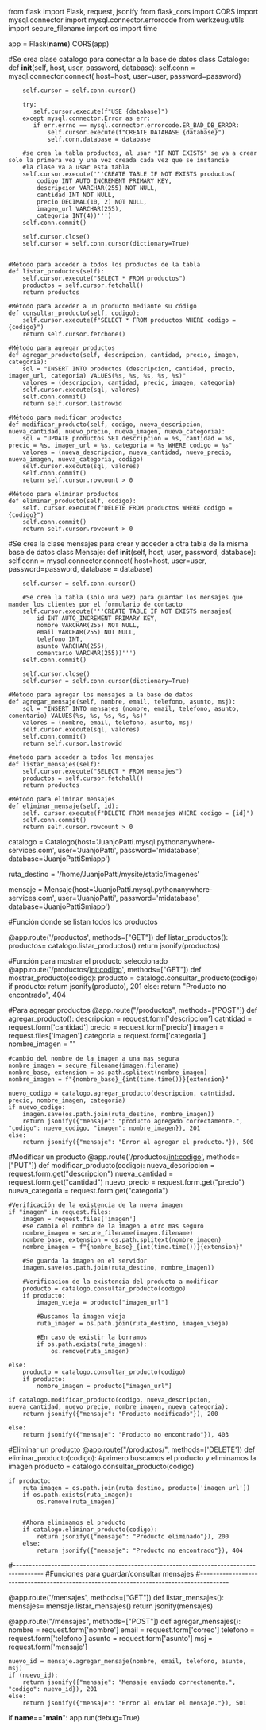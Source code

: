 from flask import Flask, request, jsonify
from flask_cors import CORS
import mysql.connector
import mysql.connector.errorcode
from werkzeug.utils import secure_filename
import os
import time

app = Flask(__name__)
CORS(app)

#Se crea clase catalogo para conectar a la base de datos
class Catalogo:
    def __init__(self, host, user, password, database):
        self.conn = mysql.connector.connect( host=host,
        user=user,
        password=password)

        self.cursor = self.conn.cursor()

        try:
           self.cursor.execute(f"USE {database}")
        except mysql.connector.Error as err:
           if err.errno == mysql.connector.errorcode.ER_BAD_DB_ERROR:
               self.cursor.execute(f"CREATE DATABASE {database}")
               self.conn.database = database

        #se crea la tabla productos, al usar "IF NOT EXISTS" se va a crear solo la primera vez y una vez creada cada vez que se instancie
        #la clase va a usar esta tabla
        self.cursor.execute('''CREATE TABLE IF NOT EXISTS productos(
            codigo INT AUTO_INCREMENT PRIMARY KEY,
            descripcion VARCHAR(255) NOT NULL,
            cantidad INT NOT NULL,
            precio DECIMAL(10, 2) NOT NULL,
            imagen_url VARCHAR(255),
            categoria INT(4))''')
        self.conn.commit()

        self.cursor.close()
        self.cursor = self.conn.cursor(dictionary=True)


    #Método para acceder a todos los productos de la tabla
    def listar_productos(self):
        self.cursor.execute("SELECT * FROM productos")
        productos = self.cursor.fetchall()
        return productos

    #Método para acceder a un producto mediante su código
    def consultar_producto(self, codigo):
        self.cursor.execute(f"SELECT * FROM productos WHERE codigo = {codigo}")
        return self.cursor.fetchone()

    #Método para agregar productos
    def agregar_producto(self, descripcion, cantidad, precio, imagen, categoria):
        sql = "INSERT INTO productos (descripcion, cantidad, precio, imagen_url, categoria) VALUES(%s, %s, %s, %s, %s)"
        valores = (descripcion, cantidad, precio, imagen, categoria)
        self.cursor.execute(sql, valores)
        self.conn.commit()
        return self.cursor.lastrowid

    #Método para modificar productos
    def modificar_producto(self, codigo, nueva_descripcion, nueva_cantidad, nuevo_precio, nueva_imagen, nueva_categoria):
        sql = "UPDATE productos SET descripcion = %s, cantidad = %s, precio = %s, imagen_url = %s, categoria = %s WHERE codigo = %s"
        valores = (nueva_descripcion, nueva_cantidad, nuevo_precio, nueva_imagen, nueva_categoria, codigo)
        self.cursor.execute(sql, valores)
        self.conn.commit()
        return self.cursor.rowcount > 0

    #Método para eliminar productos
    def eliminar_producto(self, codigo):
        self. cursor.execute(f"DELETE FROM productos WHERE codigo = {codigo}")
        self.conn.commit()
        return self.cursor.rowcount > 0

#Se crea la clase mensajes para crear y acceder a otra tabla de la misma base de datos
class Mensaje:
    def __init__(self, host, user, password, database):
        self.conn = mysql.connector.connect( host=host,
        user=user,
        password=password,
        database = database)

        self.cursor = self.conn.cursor()

        #Se crea la tabla (solo una vez) para guardar los mensajes que manden los clientes por el formulario de contacto
        self.cursor.execute('''CREATE TABLE IF NOT EXISTS mensajes(
            id INT AUTO_INCREMENT PRIMARY KEY,
            nombre VARCHAR(255) NOT NULL,
            email VARCHAR(255) NOT NULL,
            telefono INT,
            asunto VARCHAR(255),
            comentario VARCHAR(255))''')
        self.conn.commit()

        self.cursor.close()
        self.cursor = self.conn.cursor(dictionary=True)

    #Método para agregar los mensajes a la base de datos
    def agregar_mensaje(self, nombre, email, telefono, asunto, msj):
        sql = "INSERT INTO mensajes (nombre, email, telefono, asunto, comentario) VALUES(%s, %s, %s, %s, %s)"
        valores = (nombre, email, telefono, asunto, msj)
        self.cursor.execute(sql, valores)
        self.conn.commit()
        return self.cursor.lastrowid

    #metodo para acceder a todos los mensajes
    def listar_mensajes(self):
        self.cursor.execute("SELECT * FROM mensajes")
        productos = self.cursor.fetchall()
        return productos

    #Método para eliminar mensajes
    def eliminar_mensaje(self, id):
        self. cursor.execute(f"DELETE FROM mensajes WHERE codigo = {id}")
        self.conn.commit()
        return self.cursor.rowcount > 0




catalogo = Catalogo(host='JuanjoPatti.mysql.pythonanywhere-services.com', user='JuanjoPatti', password='midatabase', database='JuanjoPatti$miapp')

ruta_destino = '/home/JuanjoPatti/mysite/static/imagenes'

mensaje = Mensaje(host='JuanjoPatti.mysql.pythonanywhere-services.com', user='JuanjoPatti', password='midatabase', database='JuanjoPatti$miapp')







#Función donde se listan todos los productos

@app.route('/productos', methods=["GET"])
def listar_productos():
    productos= catalogo.listar_productos()
    return jsonify(productos)


#Función para mostrar el producto seleccionado
@app.route('/productos/<int:codigo>', methods=["GET"])
def mostrar_producto(codigo):
    producto = catalogo.consultar_producto(codigo)
    if producto:
        return jsonify(producto), 201
    else:
        return "Producto no encontrado", 404


#Para agregar productos
@app.route("/productos", methods=["POST"])
def agregar_producto():
    descripcion = request.form['descripcion']
    catntidad = request.form['cantidad']
    precio = request.form['precio']
    imagen = request.files['imagen']
    categoria = request.form['categoria']
    nombre_imagen = ""

    #cambio del nombre de la imagen a una mas segura
    nombre_imagen = secure_filename(imagen.filename)
    nombre_base, extension = os.path.splitext(nombre_imagen)
    nombre_imagen = f"{nombre_base}_{int(time.time())}{extension}"

    nuevo_codigo = catalogo.agregar_producto(descripcion, catntidad, precio, nombre_imagen, categoria)
    if nuevo_codigo:
        imagen.save(os.path.join(ruta_destino, nombre_imagen))
        return jsonify({"mensaje": "producto agregado correctamente.", "codigo": nuevo_codigo, "imagen": nombre_imagen}), 201
    else:
        return jsonify({"mensaje": "Error al agregar el producto."}), 500


#Modificar un producto
@app.route('/productos/<int:codigo>', methods=["PUT"])
def modificar_producto(codigo):
    nueva_descripcion = request.form.get("descripcion")
    nueva_cantidad = request.form.get("cantidad")
    nuevo_precio = request.form.get("precio")
    nueva_categoria = request.form.get("categoria")

    #Verificación de la existencia de la nueva imagen
    if "imagen" in request.files:
        imagen = request.files['imagen']
        #se cambia el nombre de la imagen a otro mas seguro
        nombre_imagen = secure_filename(imagen.filename)
        nombre_base, extension = os.path.splitext(nombre_imagen)
        nombre_imagen = f"{nombre_base}_{int(time.time())}{extension}"

        #Se guarda la imagen en el servidor
        imagen.save(os.path.join(ruta_destino, nombre_imagen))

        #Verificacion de la existencia del producto a modificar
        producto = catalogo.consultar_producto(codigo)
        if producto:
            imagen_vieja = producto["imagen_url"]

            #Buscamos la imagen vieja
            ruta_imagen = os.path.join(ruta_destino, imagen_vieja)

            #En caso de existir la borramos
            if os.path.exists(ruta_imagen):
                os.remove(ruta_imagen)

    else:
        producto = catalogo.consultar_producto(codigo)
        if producto:
            nombre_imagen = producto["imagen_url"]

    if catalogo.modificar_producto(codigo, nueva_descripcion, nueva_cantidad, nuevo_precio, nombre_imagen, nueva_categoria):
        return jsonify({"mensaje": "Producto modificado"}), 200

    else:
        return jsonify({"mensaje": "Producto no encontrado"}), 403

#Eliminar un producto
@app.route("/productos/<codigo>", methods=['DELETE'])
def eliminar_producto(codigo):
    #primero buscamos el producto y eliminamos la imagen
    producto = catalogo.consultar_producto(codigo)

    if producto:
        ruta_imagen = os.path.join(ruta_destino, producto['imagen_url'])
        if os.path.exists(ruta_imagen):
            os.remove(ruta_imagen)


        #Ahora eliminamos el producto
        if catalogo.eliminar_producto(codigo):
            return jsonify({"mensaje": "Producto eliminado"}), 200
        else:
            return jsonify({"mensaje": "Producto no encontrado"}), 404

#---------------------------------------------------------------------------------------
#Funciones para guardar/consultar mensajes
#---------------------------------------------------------------------------------------

@app.route('/mensajes', methods=["GET"])
def listar_mensajes():
    mensajes= mensaje.listar_mensajes()
    return jsonify(mensajes)


@app.route("/mensajes", methods=["POST"])
def agregar_mensajes():
    nombre = request.form['nombre']
    email = request.form['correo']
    telefono = request.form['telefono']
    asunto = request.form['asunto']
    msj = request.form['mensaje']

    nuevo_id = mensaje.agregar_mensaje(nombre, email, telefono, asunto, msj)
    if (nuevo_id):
        return jsonify({"mensaje": "Mensaje enviado correctamente.", "codigo": nuevo_id}), 201
    else:
        return jsonify({"mensaje": "Error al enviar el mensaje."}), 501




if __name__=="__main__":
    app.run(debug=True)
